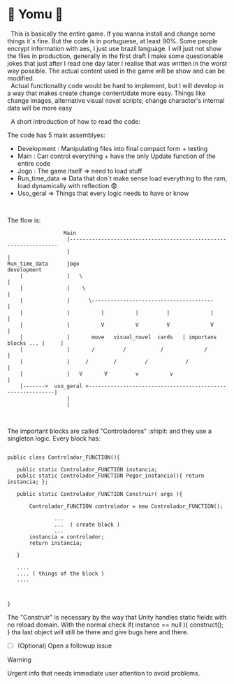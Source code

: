 # :underage: Yomu :underage:


 &nbsp;&nbsp;This is basically the entire game. If you wanna install and change some things it`s fine. But the code is in portuguese, at least 90%. Some people encrypt information with aes, I just use brazil language. I will just not show the files in production, generally in the first draft I make some questionable jokes that just after I read one day later I realise that was written in the worst way possible. The actual content used in the game will be show and can be modified.<br>
 &nbsp;&nbsp;Actual functionality code would be hard to implement, but I will develop in a way that makes create change content/date more easy. Things like change images, alternative visual novel scripts, change character's internal data will be more easy

 &nbsp;&nbsp;A short introduction of how to read the code:


 The code has 5 main assemblyes: 
 - Development : Manipulating files into final compact form + testing
 - Main : Can control everything + have the only Update function of the entire code
 - Jogo : The game itself => need to load stuff
 - Run_time_data => Data that don`t make sense load everything to the ram, load dynamically with reflection :fearful:
 - Uso_geral => Things that every logic needs to have or know


 <br>

 The flow is:
 ```
                   Main  
                    |------------------------------------------------------------------
                    |                                                                 |
Run_time_data      jogo                                                         development
     |              |   \                                                             |
     |              |    \                                                            |
     |              |      \---------------------------------------                   |
     |              |          |          |         |             |                   |
     |              |          V          V         V             V                   |
     |              |       move   visual_novel  cards   | importans blocks ... |     |
     |              |       /         /           /             /                     |
     |              |     /        /         /            /                           |
     |              |   V       V         v          v                                |
     |------->  uso_geral <-----------------------------------------------------------|
                    |
                    |

```                  
 <br>
 
 The important blocks are called "Controladores" :shipit: and they use a singleton logic. Every block has:
 
 ```

 public class Controlador_FUNCTION(){

    public static Controlador_FUNCTION instancia;
    public static Controlador_FUNCTION Pegar_instancia(){ return instancia; };

    public static Controlador_FUNCTION Construir( args ){

        Controlador_FUNCTION controlador = new Controlador_FUNCTION();

                ...
                ...  ( create block )
                ...
        instancia = controlador;
        return instancia;

    }

    ....
    .... ( things of the block )
    ....

    

 }

 ```
The "Construir" is necessary by the way that Unity handles static fields with no reload domain. With the normal check if( instance == null ){ construct(); } tha last object will still be there and give bugs here and there.
 


- [ ] \(Optional) Open a followup issue


> [!WARNING]
> Urgent info that needs immediate user attention to avoid problems.


